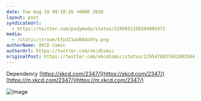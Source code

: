 ```yaml
---
date: Tue Aug 18 09:18:26 +0000 2020
layout: post
syndicateUrl:
  - https://twitter.com/pudymody/status/1295651258204905472
media:
  - /static/stream/Efp3I1wU0AAsVVy.png
authorName: XKCD Comic
authorUrl: https://twitter.com/xkcdComic
originalPost: https://twitter.com/xkcdComic/status/1295478837652803584
---
```

Dependency [https://xkcd.com/2347/](https://xkcd.com/2347/) [https://m.xkcd.com/2347/](https://m.xkcd.com/2347/) 

![Image](/static/stream/Efp3I1wU0AAsVVy.png)
